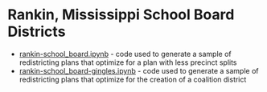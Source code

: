 # Rankin, Mississippi School Board Districts

- [rankin-school_board.ipynb](https://github.com/kkakey/rrep/blob/main/Mapping/rankin_school-board/rankin-school_board.ipynb) - code used to generate a sample of redistricting plans that optimize for a plan with less precinct splits
- [rankin-school_board-gingles.ipynb](https://github.com/kkakey/rrep/blob/main/Mapping/rankin_school-board/rankin-school_board.ipynb](https://github.com/kkakey/rrep/blob/main/Mapping/rankin_school-board/rankin-school_board-gingles.ipynb)) - code used to generate a sample of redistricting plans that optimize for the creation of a coalition district

